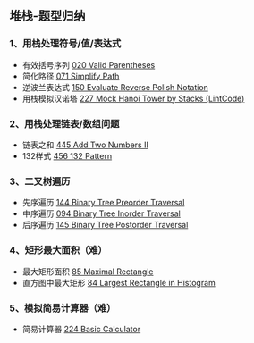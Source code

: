 ## 堆栈-题型归纳

### 1、用栈处理符号/值/表达式

  - 有效括号序列 [020 Valid Parentheses](https://github.com/LUCY78765580/Day-Day-Leetcode/blob/master/C/stack/020_Valid%20Parentheses.md)
  - 简化路径 [071 Simplify Path](https://github.com/LUCY78765580/Day-Day-Leetcode/blob/master/C/stack/071_Simplify%20Path.md)
  - 逆波兰表达式 [150 Evaluate Reverse Polish Notation](https://github.com/LUCY78765580/Day-Day-Leetcode/blob/master/C/stack/150_Evaluate%20Reverse%20Polish%20Notation.md)
  - 用栈模拟汉诺塔 [227 Mock Hanoi Tower by Stacks (LintCode) ](https://github.com/LUCY78765580/Day-Day-Leetcode/blob/master/C/stack/227_Mock%20Hanoi%20Tower%20by%20Stacks%20(Lintcode).md)


### 2、用栈处理链表/数组问题

  - 链表之和 [445 Add Two Numbers II](https://github.com/LUCY78765580/Day-Day-Leetcode/blob/master/C/stack/445_Add%20Two%20Numbers-2.md)
  - 132样式 [456 132 Pattern](https://github.com/LUCY78765580/Day-Day-Leetcode/blob/master/C/stack/456_132%20Pattern.md)


### 3、二叉树遍历

  - 先序遍历 [144  Binary Tree Preorder Traversal](https://github.com/LUCY78765580/Day-Day-Leetcode/blob/master/C/stack/144_Binary%20Tree%20Preorder%20Traversal.md)
  - 中序遍历 [094  Binary Tree Inorder Traversal](https://github.com/LUCY78765580/Day-Day-Leetcode/blob/master/C/stack/094_Binary%20Tree%20Inorder%20Traversal.md)
  - 后序遍历 [145  Binary Tree Postorder Traversal](https://github.com/LUCY78765580/Day-Day-Leetcode/blob/master/C/stack/145_Binary%20Tree%20Postorder%20Traversal.md)


### 4、矩形最大面积（难）

  - 最大矩形面积 [85 Maximal Rectangle]()
  - 直方图中最大矩形 [84 Largest Rectangle in Histogram]()

### 5、模拟简易计算器（难）

  - 简易计算器 [224 Basic Calculator]()




